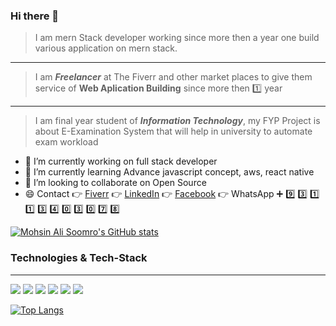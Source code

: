 ### Hi there 👋

<!--
**MohsinAliSoomro/MohsinAliSoomro** is a ✨ _special_ ✨ repository because its `README.md` (this file) appears on your GitHub profile.
-->
> I am mern Stack developer working since more then a year one build various application on mern stack. 
---
> I am ***Freelancer*** at The Fiverr and other market places to give them service of **Web Aplication Building** since more then :one: year  
---
> I am final year student of ***Information Technology***, my FYP Project is about E-Examination System that will help in university to automate exam workload

- 🔭 I’m currently working on full stack developer
- 🌱 I’m currently learning Advance javascript concept, aws, react native
- 👯 I’m looking to collaborate on Open Source
- :smile: Contact :point_right: [Fiverr](https://www.fiverr.com/dvlopermohsin?up_rollout=true) :point_right: [LinkedIn](https://www.linkedin.com/in/mohsin-ali-soomro/) :point_right: [Facebook](https://web.facebook.com/profile.php?id=100004936470736) :point_right: WhatsApp :heavy_plus_sign: :nine: :three: :one: :one: :three: :four: :zero: :three: :zero: :seven: :eight:

[![Mohsin Ali Soomro's GitHub stats](https://github-readme-stats.vercel.app/api?username=mohsinalisoomro&show_icons=true&theme=onedark)](https://github.com/mohsinalisoomro/github-readme-stats)

### Technologies & Tech-Stack
---
![](https://img.shields.io/badge/Lang-HTML-informational?style=flat&logo=HTML5&logoColor=white&color=44b0fc)
![](https://img.shields.io/badge/Lang-CSS-informational?style=flat&logo=CSS3&logoColor=white&color=44b0fc)
![](https://img.shields.io/badge/Lang-JavaScript-informational?style=flat&logo=JavaScript&logoColor=white&color=44b0fc)
![](https://img.shields.io/badge/Framework-Express.js-informational?style=flat&logo=JavaScript&logoColor=white&color=44b0fc)
![](https://img.shields.io/badge/DB-SQL-informational?style=flat&logo=MySQL&logoColor=white&color=44b0fc)
![](https://img.shields.io/badge/DB-MongoDB-informational?style=flat&logo=MongoDB&logoColor=white&color=44b0fc)

[![Top Langs](https://github-readme-stats.vercel.app/api/top-langs/?username=mohsinalisoomro)](https://github.com/mohsinalisoomro/github-readme-stat)
